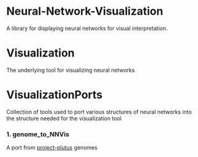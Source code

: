 # Neural-Network-Visualization
A library for displaying neural networks for visual interpretation.

# Visualization
The underlying tool for visualizing neural networks

# VisualizationPorts
Collection of tools used to port various structures of neural networks into the structure needed for the visualization tool

### 1. genome_to_NNVis
A port from [project-plutus](https://github.com/drewbutlerbb4/project-plutus) genomes
